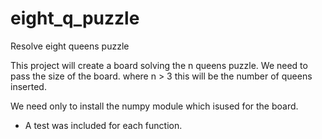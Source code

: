 # eight_q_puzzle
Resolve eight queens puzzle

This project will create a board solving the n queens puzzle.
We need to pass the size of the board. where n > 3
this will be the number of queens inserted.

We need only to install the numpy module which isused for the board.

- A test was included for each function.
